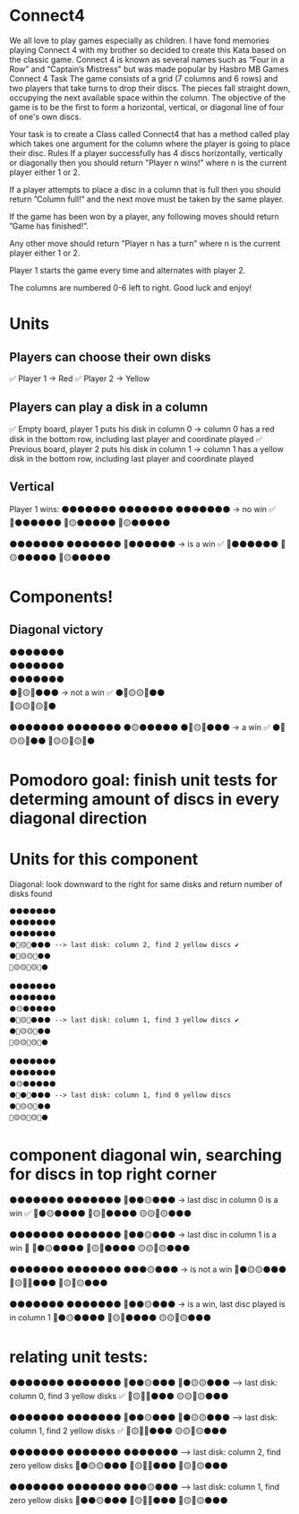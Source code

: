 # Connect4
We all love to play games especially as children. I have fond memories playing Connect 4 with my brother so decided to create this Kata based on the classic game. Connect 4 is known as several names such as “Four in a Row” and “Captain’s Mistress" but was made popular by Hasbro MB Games
Connect 4
Task
The game consists of a grid (7 columns and 6 rows) and two players that take turns to drop their discs. The pieces fall straight down, occupying the next available space within the column. The objective of the game is to be the first to form a horizontal, vertical, or diagonal line of four of one's own discs.

Your task is to create a Class called Connect4 that has a method called play which takes one argument for the column where the player is going to place their disc.
Rules
If a player successfully has 4 discs horizontally, vertically or diagonally then you should return "Player n wins!” where n is the current player either 1 or 2.

If a player attempts to place a disc in a column that is full then you should return ”Column full!” and the next move must be taken by the same player.

If the game has been won by a player, any following moves should return ”Game has finished!”.

Any other move should return ”Player n has a turn” where n is the current player either 1 or 2.
 
Player 1 starts the game every time and alternates with player 2.

The columns are numbered 0-6 left to right.
Good luck and enjoy!

# Units 
## Players can choose their own disks

✅ Player 1 -> Red 
✅ Player 2 -> Yellow

## Players can play a disk in a column
✅ Empty board, player 1 puts his disk in column 0 -> column 0 has a red disk in the bottom row, including last player and coordinate played
✅ Previous board, player 2 puts his disk in column 1 -> column 1 has a yellow disk in the bottom row, including last player and coordinate played

## Vertical
Player 1 wins:
⚫⚫⚫⚫⚫⚫⚫
⚫⚫⚫⚫⚫⚫⚫
⚫⚫⚫⚫⚫⚫⚫ -> no win ✅
🔴⚫⚫⚫⚫⚫⚫
🔴🟡⚫⚫⚫⚫⚫
🔴🟡⚫⚫⚫⚫⚫

⚫⚫⚫⚫⚫⚫⚫
⚫⚫⚫⚫⚫⚫⚫
🔴⚫⚫⚫⚫⚫⚫ -> is a win ✅
🔴⚫⚫⚫⚫⚫⚫
🔴🟡⚫⚫⚫⚫⚫
🔴🟡⚫⚫⚫⚫⚫


# Components!
## Diagonal victory

⚫⚫⚫⚫⚫⚫⚫  
⚫⚫⚫⚫⚫⚫⚫  
⚫⚫⚫⚫⚫⚫⚫  
⚫🔴🟡🔴⚫⚫⚫  -> not a win ✅
⚫🔴🟡🟡🔴⚫⚫  
🔴🟡🟡🔴🟡🔴⚫  

⚫⚫⚫⚫⚫⚫⚫
⚫⚫⚫⚫⚫⚫⚫
⚫🟡⚫⚫⚫⚫⚫
⚫🔴🟡🔴⚫⚫⚫   -> a win ✅
⚫🔴🟡🟡🔴⚫⚫
🔴🟡🟡🔴🟡🔴⚫

# Pomodoro goal: finish unit tests for determing amount of discs in every diagonal direction
# Units for this component

Diagonal: look downward to the right for same disks and return number of disks found

    ⚫⚫⚫⚫⚫⚫⚫
	⚫⚫⚫⚫⚫⚫⚫
   	⚫⚫⚫⚫⚫⚫⚫
   	⚫🔴🟡🔴⚫⚫⚫ --> last disk: column 2, find 2 yellow discs ✔
   	⚫🔴🟡🟡🔴⚫⚫
   	🔴🟡🟡🔴🟡🔴⚫

    ⚫⚫⚫⚫⚫⚫⚫
    ⚫⚫⚫⚫⚫⚫⚫
    ⚫🟡⚫⚫⚫⚫⚫
    ⚫🔴🟡🔴⚫⚫⚫ --> last disk: column 1, find 3 yellow discs ✔
    ⚫🔴🟡🟡🔴⚫⚫
    🔴🟡🟡🔴🟡🔴⚫

    ⚫⚫⚫⚫⚫⚫⚫
    ⚫⚫⚫⚫⚫⚫⚫
    ⚫🟡⚫⚫⚫⚫⚫
    ⚫🔴⚫🔴⚫⚫⚫ --> last disk: column 1, find 0 yellow discs 
    ⚫🔴🟡🟡🔴⚫⚫
    🔴🟡🟡🔴🟡🔴⚫


# component diagonal win, searching for discs in top right corner

⚫⚫⚫⚫⚫⚫⚫
⚫⚫⚫⚫⚫⚫⚫
🔴⚫⚫🟡⚫⚫⚫ -> last disc in column 0 is a win ✅
🔴⚫🟡⚫⚫⚫⚫
🔴🟡🔴⚫⚫⚫⚫
🟡🟡🔴🟡⚫⚫⚫

⚫⚫⚫⚫⚫⚫⚫
⚫⚫⚫⚫⚫⚫⚫
🔴⚫⚫🟡⚫⚫⚫ -> last disc in column 1 is a win 🙌
🔴⚫🟡⚫⚫⚫⚫
🔴🟡🔴⚫⚫⚫⚫
🟡🟡🔴🟡⚫⚫⚫

⚫⚫⚫⚫⚫⚫⚫
⚫⚫⚫⚫⚫⚫⚫
⚫⚫⚫🟡⚫⚫⚫ -> is not a win 
🔴⚫🟡🟡⚫⚫⚫
🔴🟡🔴🔴⚫⚫⚫
🔴🟡🔴🟡⚫⚫⚫

⚫⚫⚫⚫⚫⚫⚫
⚫⚫⚫⚫⚫⚫⚫
🔴⚫⚫🟡⚫⚫⚫ -> is a win, last disc played is in column 1 
🔴⚫🟡⚫⚫⚫⚫
🔴🟡🔴⚫⚫⚫⚫
🟡🟡🔴🟡⚫⚫⚫


# relating unit tests:
⚫⚫⚫⚫⚫⚫⚫
⚫⚫⚫⚫⚫⚫⚫
🔴⚫⚫🟡⚫⚫⚫
🔴⚫🟡🟡⚫⚫⚫ --> last disk: column 0, find 3 yellow disks ✅
🔴🟡🔴🔴⚫⚫⚫
🟡🟡🔴🟡⚫⚫⚫

⚫⚫⚫⚫⚫⚫⚫
⚫⚫⚫⚫⚫⚫⚫
🔴⚫⚫🟡⚫⚫⚫
🔴⚫🟡🟡⚫⚫⚫ --> last disk: column 1, find 2 yellow disks ✅
🔴🟡🔴🔴⚫⚫⚫
🟡🟡🔴🟡⚫⚫⚫

⚫⚫⚫⚫⚫⚫⚫
⚫⚫⚫⚫⚫⚫⚫
⚫⚫⚫⚫⚫⚫⚫ --> last disk: column 2, find zero yellow disks 
🔴⚫🟡🟡⚫⚫⚫
🔴🟡🔴🔴⚫⚫⚫
🔴🟡🔴🟡⚫⚫⚫

⚫⚫⚫⚫⚫⚫⚫
⚫⚫⚫⚫⚫⚫⚫
⚫⚫⚫🟡⚫⚫⚫ --> last disk: column 1, find zero yellow disks 
🔴⚫⚫🟡⚫⚫⚫
🔴🟡🔴🔴⚫⚫⚫
🔴🟡🔴🟡⚫⚫⚫